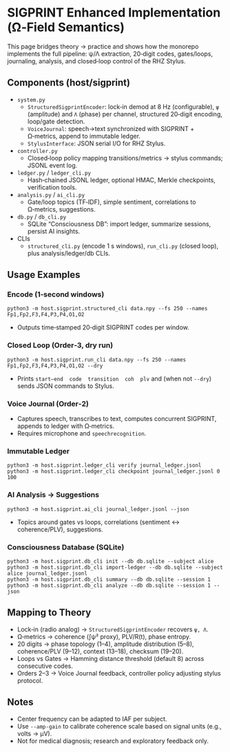 # SIGPRINT Enhanced Implementation (Ω‑Field Semantics)

This page bridges theory → practice and shows how the monorepo implements the full pipeline: ψ/Λ extraction, 20‑digit codes, gates/loops, journaling, analysis, and closed‑loop control of the RHZ Stylus.

## Components (host/sigprint)
- `system.py`
  - `StructuredSigprintEncoder`: lock‑in demod at 8 Hz (configurable), `ψ` (amplitude) and `Λ` (phase) per channel, structured 20‑digit encoding, loop/gate detection.
  - `VoiceJournal`: speech→text synchronized with SIGPRINT + Ω‑metrics, append to immutable ledger.
  - `StylusInterface`: JSON serial I/O for RHZ Stylus.
- `controller.py`
  - Closed‑loop policy mapping transitions/metrics → stylus commands; JSONL event log.
- `ledger.py` / `ledger_cli.py`
  - Hash‑chained JSONL ledger, optional HMAC, Merkle checkpoints, verification tools.
- `analysis.py` / `ai_cli.py`
  - Gate/loop topics (TF‑IDF), simple sentiment, correlations to Ω‑metrics, suggestions.
- `db.py` / `db_cli.py`
  - SQLite “Consciousness DB”: import ledger, summarize sessions, persist AI insights.
- CLIs
  - `structured_cli.py` (encode 1 s windows), `run_cli.py` (closed loop), plus analysis/ledger/db CLIs.

## Usage Examples

### Encode (1‑second windows)
```
python3 -m host.sigprint.structured_cli data.npy --fs 250 --names Fp1,Fp2,F3,F4,P3,P4,O1,O2
```
- Outputs time‑stamped 20‑digit SIGPRINT codes per window.

### Closed Loop (Order‑3, dry run)
```
python3 -m host.sigprint.run_cli data.npy --fs 250 --names Fp1,Fp2,F3,F4,P3,P4,O1,O2 --dry
```
- Prints `start–end  code  transition  coh  plv` and (when not `--dry`) sends JSON commands to Stylus.

### Voice Journal (Order‑2)
- Captures speech, transcribes to text, computes concurrent SIGPRINT, appends to ledger with Ω‑metrics.
- Requires microphone and `speechrecognition`.

### Immutable Ledger
```
python3 -m host.sigprint.ledger_cli verify journal_ledger.jsonl
python3 -m host.sigprint.ledger_cli checkpoint journal_ledger.jsonl 0 100
```

### AI Analysis → Suggestions
```
python3 -m host.sigprint.ai_cli journal_ledger.jsonl --json
```
- Topics around gates vs loops, correlations (sentiment ↔ coherence/PLV), suggestions.

### Consciousness Database (SQLite)
```
python3 -m host.sigprint.db_cli init --db db.sqlite --subject alice
python3 -m host.sigprint.db_cli import-ledger --db db.sqlite --subject alice journal_ledger.jsonl
python3 -m host.sigprint.db_cli summary --db db.sqlite --session 1
python3 -m host.sigprint.db_cli analyze --db db.sqlite --session 1 --json
```

## Mapping to Theory
- Lock‑in (radio analog) → `StructuredSigprintEncoder` recovers `ψ, Λ`.
- Ω‑metrics → coherence (∫ψ² proxy), PLV/R(t), phase entropy.
- 20 digits → phase topology (1–4), amplitude distribution (5–8), coherence/PLV (9–12), context (13–18), checksum (19–20).
- Loops vs Gates → Hamming distance threshold (default 8) across consecutive codes.
- Orders 2–3 → Voice Journal feedback, controller policy adjusting stylus protocol.

## Notes
- Center frequency can be adapted to IAF per subject.
- Use `--amp-gain` to calibrate coherence scale based on signal units (e.g., volts → µV).
- Not for medical diagnosis; research and exploratory feedback only.

